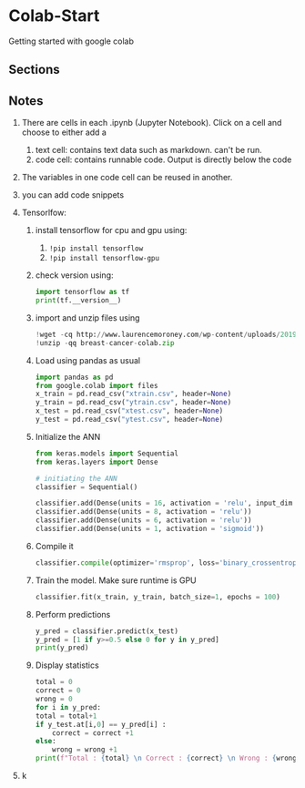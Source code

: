 # Colab-Start

Getting started with google colab

## Sections

## Notes

1. There are cells in each .ipynb (Jupyter Notebook). Click on a cell and choose to either add a
   1. text cell: contains text data such as markdown. can't be run.
   2. code cell: contains runnable code. Output is directly below the code
2. The variables in one code cell can be reused in another.
3. you can add code snippets
4. Tensorlfow:
   1. install tensorflow for cpu and gpu using:
      1. `!pip install tensorflow`
      2. `!pip install tensorflow-gpu`
   2. check version using:

        ```python
        import tensorflow as tf
        print(tf.__version__)
        ```

   3. import and unzip files using

        ```python
        !wget -cq http://www.laurencemoroney.com/wp-content/uploads/2019/02/breast-cancer-colab.zip
        !unzip -qq breast-cancer-colab.zip
        ```

   4. Load using pandas as usual

        ```python
        import pandas as pd
        from google.colab import files
        x_train = pd.read_csv("xtrain.csv", header=None)
        y_train = pd.read_csv("ytrain.csv", header=None)
        x_test = pd.read_csv("xtest.csv", header=None)
        y_test = pd.read_csv("ytest.csv", header=None)
        ```

   5. Initialize the ANN

        ```python
        from keras.models import Sequential
        from keras.layers import Dense

        # initiating the ANN
        classifier = Sequential() 

        classifier.add(Dense(units = 16, activation = 'relu', input_dim = 30))
        classifier.add(Dense(units = 8, activation = 'relu'))
        classifier.add(Dense(units = 6, activation = 'relu'))
        classifier.add(Dense(units = 1, activation = 'sigmoid'))
        ```

   6. Compile it 

        ```python
        classifier.compile(optimizer='rmsprop', loss='binary_crossentropy')
        ```

   7. Train the model. Make sure runtime is GPU

        ```python
        classifier.fit(x_train, y_train, batch_size=1, epochs = 100)
        ```

   8. Perform predictions

        ```python
        y_pred = classifier.predict(x_test)
        y_pred = [1 if y>=0.5 else 0 for y in y_pred]
        print(y_pred)
        ```

   9. Display statistics

        ```python
        total = 0
        correct = 0
        wrong = 0
        for i in y_pred:
        total = total+1
        if y_test.at[i,0] == y_pred[i] :
            correct = correct +1
        else:
            wrong = wrong +1
        print(f"Total : {total} \n Correct : {correct} \n Wrong : {wrong}")
        ```

5.  k
